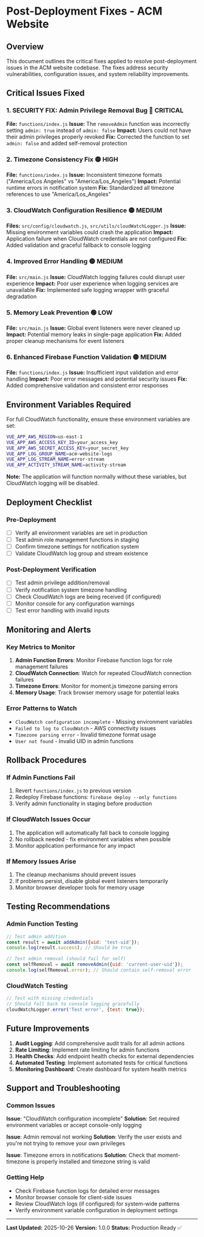 # Post-Deployment Fixes - ACM Website

## Overview
This document outlines the critical fixes applied to resolve post-deployment issues in the ACM website codebase. The fixes address security vulnerabilities, configuration issues, and system reliability improvements.

## Critical Issues Fixed

### 1. **SECURITY FIX: Admin Privilege Removal Bug** 🔴 CRITICAL
**File:** `functions/index.js`
**Issue:** The `removeAdmin` function was incorrectly setting `admin: true` instead of `admin: false`
**Impact:** Users could not have their admin privileges properly revoked
**Fix:** Corrected the function to set `admin: false` and added self-removal protection

### 2. **Timezone Consistency Fix** 🟡 HIGH
**File:** `functions/index.js`
**Issue:** Inconsistent timezone formats ("America/Los Angeles" vs "America/Los_Angeles")
**Impact:** Potential runtime errors in notification system
**Fix:** Standardized all timezone references to use "America/Los_Angeles"

### 3. **CloudWatch Configuration Resilience** 🟡 MEDIUM
**Files:** `src/config/cloudwatch.js`, `src/utils/cloudWatchLogger.js`
**Issue:** Missing environment variables could crash the application
**Impact:** Application failure when CloudWatch credentials are not configured
**Fix:** Added validation and graceful fallback to console logging

### 4. **Improved Error Handling** 🟡 MEDIUM
**File:** `src/main.js`
**Issue:** CloudWatch logging failures could disrupt user experience
**Impact:** Poor user experience when logging services are unavailable
**Fix:** Implemented safe logging wrapper with graceful degradation

### 5. **Memory Leak Prevention** 🟢 LOW
**File:** `src/main.js`
**Issue:** Global event listeners were never cleaned up
**Impact:** Potential memory leaks in single-page application
**Fix:** Added proper cleanup mechanisms for event listeners

### 6. **Enhanced Firebase Function Validation** 🟡 MEDIUM
**File:** `functions/index.js`
**Issue:** Insufficient input validation and error handling
**Impact:** Poor error messages and potential security issues
**Fix:** Added comprehensive validation and consistent error responses

## Environment Variables Required

For full CloudWatch functionality, ensure these environment variables are set:

```bash
VUE_APP_AWS_REGION=us-east-1
VUE_APP_AWS_ACCESS_KEY_ID=your_access_key
VUE_APP_AWS_SECRET_ACCESS_KEY=your_secret_key
VUE_APP_LOG_GROUP_NAME=acm-website-logs
VUE_APP_LOG_STREAM_NAME=error-stream
VUE_APP_ACTIVITY_STREAM_NAME=activity-stream
```

**Note:** The application will function normally without these variables, but CloudWatch logging will be disabled.

## Deployment Checklist

### Pre-Deployment
- [ ] Verify all environment variables are set in production
- [ ] Test admin role management functions in staging
- [ ] Confirm timezone settings for notification system
- [ ] Validate CloudWatch log group and stream existence

### Post-Deployment Verification
- [ ] Test admin privilege addition/removal
- [ ] Verify notification system timezone handling
- [ ] Check CloudWatch logs are being received (if configured)
- [ ] Monitor console for any configuration warnings
- [ ] Test error handling with invalid inputs

## Monitoring and Alerts

### Key Metrics to Monitor
1. **Admin Function Errors**: Monitor Firebase function logs for role management failures
2. **CloudWatch Connection**: Watch for repeated CloudWatch connection failures
3. **Timezone Errors**: Monitor for moment.js timezone parsing errors
4. **Memory Usage**: Track browser memory usage for potential leaks

### Error Patterns to Watch
- `CloudWatch configuration incomplete` - Missing environment variables
- `Failed to log to CloudWatch` - AWS connectivity issues
- `Timezone parsing error` - Invalid timezone format usage
- `User not found` - Invalid UID in admin functions

## Rollback Procedures

### If Admin Functions Fail
1. Revert `functions/index.js` to previous version
2. Redeploy Firebase functions: `firebase deploy --only functions`
3. Verify admin functionality in staging before production

### If CloudWatch Issues Occur
1. The application will automatically fall back to console logging
2. No rollback needed - fix environment variables when possible
3. Monitor application performance for any impact

### If Memory Issues Arise
1. The cleanup mechanisms should prevent issues
2. If problems persist, disable global event listeners temporarily
3. Monitor browser developer tools for memory usage

## Testing Recommendations

### Admin Function Testing
```javascript
// Test admin addition
const result = await addAdmin({uid: 'test-uid'});
console.log(result.success); // Should be true

// Test admin removal (should fail for self)
const selfRemoval = await removeAdmin({uid: 'current-user-uid'});
console.log(selfRemoval.error); // Should contain self-removal error
```

### CloudWatch Testing
```javascript
// Test with missing credentials
// Should fall back to console logging gracefully
cloudWatchLogger.error('Test error', {test: true});
```

## Future Improvements

1. **Audit Logging**: Add comprehensive audit trails for all admin actions
2. **Rate Limiting**: Implement rate limiting for admin functions
3. **Health Checks**: Add endpoint health checks for external dependencies
4. **Automated Testing**: Implement automated tests for critical functions
5. **Monitoring Dashboard**: Create dashboard for system health metrics

## Support and Troubleshooting

### Common Issues

**Issue**: "CloudWatch configuration incomplete"
**Solution**: Set required environment variables or accept console-only logging

**Issue**: Admin removal not working
**Solution**: Verify the user exists and you're not trying to remove your own privileges

**Issue**: Timezone errors in notifications
**Solution**: Check that moment-timezone is properly installed and timezone string is valid

### Getting Help
- Check Firebase function logs for detailed error messages
- Monitor browser console for client-side issues
- Review CloudWatch logs (if configured) for system-wide patterns
- Verify environment variable configuration in deployment settings

---

**Last Updated:** 2025-10-26
**Version:** 1.0.0
**Status:** Production Ready ✅